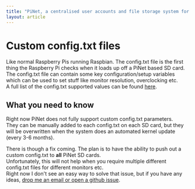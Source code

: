 ```yaml
---
title: "PiNet, a centralised user accounts and file storage system for a Raspberry Pi classroom."
layout: article
---
```


Custom config.txt files
======
Like normal Raspberry Pis running Raspbian. The config.txt file is the first thing the Raspberry Pi checks when it loads up off a PiNet based SD card.   
The config.txt file can contain some key configuration/setup variables which can be used to set stuff like monitor resolution, overclocking etc.   
A full list of the config.txt supported values can be found [here](https://www.raspberrypi.org/documentation/configuration/config-txt.md).   

## What you need to know
Right now PiNet does not fully support custom config.txt parameters.   
They can be manually added to each config.txt on each SD card, but they will be overwritten when the system does an automated kernel update (every 3-6 months).    
   
There is though a fix coming. The plan is to have the ability to push out a custom config.txt to **all** PiNet SD cards.  
Unfortunately, this will not help when you require multiple different config.txt files for different monitors etc.   
Right now I don't see an easy way to solve that issue, but if you have any ideas, [drop me an email or open a github issue](../support.html).
